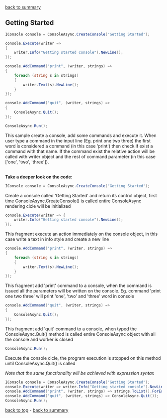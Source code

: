 [back to summary](summary.md)

Getting Started
------------------------------------------------------------------------
```c#
IConsole console = ConsoleAsync.CreateConsole("Getting Started");

console.Execute(writer =>
{
	writer.Info("Getting started console").NewLine();
});

console.AddCommand("print", (writer, strings) =>
{
	foreach (string s in strings)
	{
		writer.Text(s).NewLine();
	}
});

console.AddCommand("quit", (writer, strings) =>
{
	ConsoleAsync.Quit();
});

ConsoleAsync.Run();
```

This sample create a console, add some commands and execute it. When user type a command in the input line (Eg. print one two three) the first word is considered a command (in this case 'print') then check if exist a command with that name.
If the command exist the relative action will be called with writer object and the rest of command parameter (in this case ['one', 'two', 'three']).<br /><br />
 
 
**Take a deeper look on the code:**
 
```c#
IConsole console = ConsoleAsync.CreateConsole("Getting Started");
```
Create a console called 'Getting Started' and return its control object, first time ConsoleAsync.CreateConsole() is called entire ConsoleAsync rendering cicle will be initialized
 
  
```c#
console.Execute(writer => {
	writer.Info("Getting started console").NewLine();
});
```
This fragment execute an action immediately on the console object, in this case write a text in info style and create a new line
 
  
```c#
console.AddCommand("print", (writer, strings) =>
{
	foreach (string s in strings)
	{
		writer.Text(s).NewLine();
	}
});
```
This fragment add 'print' command to a console, when the command is issued all the parameters will be written on the console.
Eg. command 'print one two three' will print 'one', 'two' and 'three' word in console
 
  
```c#
console.AddCommand("quit", (writer, strings) =>
{
	ConsoleAsync.Quit();
});
```
This fragment add 'quit' command to a console, when typed the ConsoleAsync.Quit() method is called entire ConsoleAsync object with all the console and worker is closed
 
  
```c#
ConsoleAsync.Run();
```
Execute the console cicle, the program execution is stopped on this method until ConsoleAsync.Quit() is called
 
  
*Note that the same functionality will be achieved with expression syntax*
 
```c#
IConsole console = ConsoleAsync.CreateConsole("Getting Started");
console.Execute(writer => writer.Info("Getting started console").NewLine());
console.AddCommand("print", (writer, strings) => strings.ToList().ForEach(s => writer.Text(s).NewLine()));
console.AddCommand("quit", (writer, strings) => ConsoleAsync.Quit());
ConsoleAsync.Run();
```
 
[back to top](#getting-started) - [back to summary](summary.md)